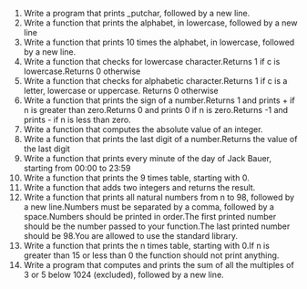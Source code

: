 1. Write a program that prints _putchar, followed by a new line.
2. Write a function that prints the alphabet, in lowercase, followed by a new line
3. Write a function that prints 10 times the alphabet, in lowercase, followed by a new line.
4. Write a function that checks for lowercase character.Returns 1 if c is lowercase.Returns 0 otherwise
5. Write a function that checks for alphabetic character.Returns 1 if c is a letter, lowercase or uppercase. Returns 0 otherwise
6. Write a function that prints the sign of a number.Returns 1 and prints + if n is greater than zero.Returns 0 and prints 0 if n is zero.Returns -1 and prints - if n is less than zero.
7. Write a function that computes the absolute value of an integer.
8. Write a function that prints the last digit of a number.Returns the value of the last digit
9. Write a function that prints every minute of the day of Jack Bauer, starting from 00:00 to 23:59
10. Write a function that prints the 9 times table, starting with 0.
11. Write a function that adds two integers and returns the result.
12. Write a function that prints all natural numbers from n to 98, followed by a new line.Numbers must be separated by a comma, followed by a space.Numbers should be printed in order.The first printed number should be the number passed to your function.The last printed number should be 98.You are allowed to use the standard library.
13. Write a function that prints the n times table, starting with 0.If n is greater than 15 or less than 0 the function should not print anything.
14. Write a program that computes and prints the sum of all the multiples of 3 or 5 below 1024 (excluded), followed by a new line.

